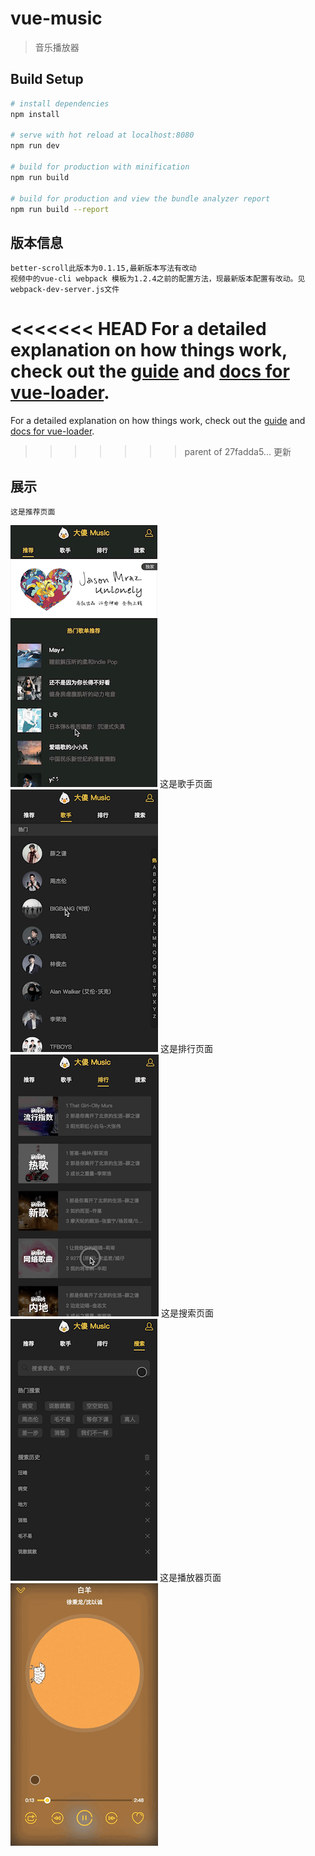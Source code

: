 # vue-music

> 音乐播放器

## Build Setup

``` bash
# install dependencies
npm install

# serve with hot reload at localhost:8080
npm run dev

# build for production with minification
npm run build

# build for production and view the bundle analyzer report
npm run build --report
```
## 版本信息
    better-scroll此版本为0.1.15,最新版本写法有改动
    视频中的vue-cli webpack 模板为1.2.4之前的配置方法，现最新版本配置有改动。见webpack-dev-server.js文件
    
    
<<<<<<< HEAD
For a detailed explanation on how things work, check out the [guide](http://vuejs-templates.github.io/webpack/) and [docs for vue-loader](http://vuejs.github.io/vue-loader).
=======
For a detailed explanation on how things work, check out the [guide](http://vuejs-templates.github.io/webpack/) and [docs for vue-loader](http://vuejs.github.io/vue-loader).
>>>>>>> parent of 27fadda5... 更新

## 展示
    这是推荐页面
![推荐页面](https://github.com/ZhangDasha/Vue/blob/master/Vue.js%E9%9F%B3%E4%B9%90app/vue-music/static/recommend.GIF)
    这是歌手页面
![歌手页面](https://github.com/ZhangDasha/Vue/blob/master/Vue.js%E9%9F%B3%E4%B9%90app/vue-music/static/singer.GIF)
    这是排行页面
![排行页面](https://github.com/ZhangDasha/Vue/blob/master/Vue.js%E9%9F%B3%E4%B9%90app/vue-music/static/rank.GIF)
     这是搜索页面
 ![搜索页面](https://github.com/ZhangDasha/Vue/blob/master/Vue.js%E9%9F%B3%E4%B9%90app/vue-music/static/search.GIF)
      这是播放器页面
  ![播放器页面](https://github.com/ZhangDasha/Vue/blob/master/Vue.js%E9%9F%B3%E4%B9%90app/vue-music/static/play.GIF)
